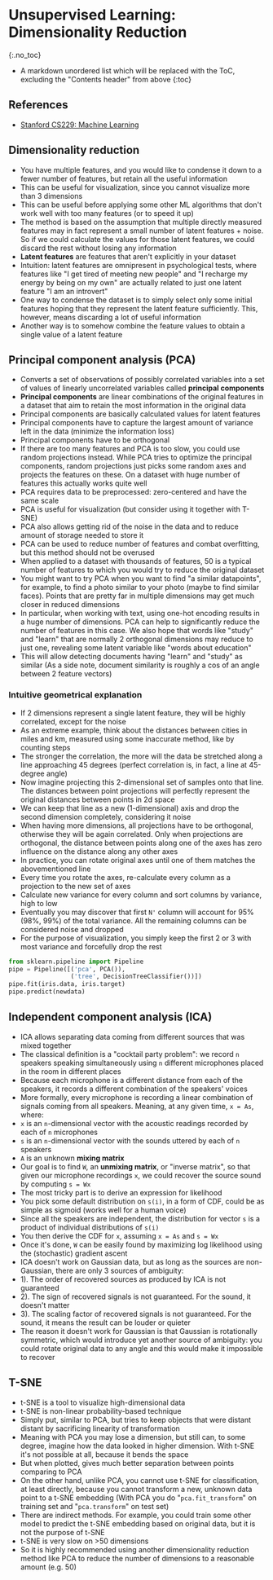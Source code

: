 # Unsupervised Learning: Dimensionality Reduction
{:.no_toc}

* A markdown unordered list which will be replaced with the ToC, excluding the "Contents header" from above
{:toc}

## References

- [Stanford CS229: Machine Learning](https://www.youtube.com/playlist?list=PLoROMvodv4rMiGQp3WXShtMGgzqpfVfbU)


## Dimensionality reduction

- You have multiple features, and you would like to condense it down to a fewer number of features, but retain all the useful information
- This can be useful for visualization, since you cannot visualize more than 3 dimensions
- This can be useful before applying some other ML algorithms that don't work well with too many features (or to speed it up)
- The method is based on the assumption that multiple directly measured features may in fact represent a small number of latent features + noise. So if we could calculate the values for those latent features, we could discard the rest without losing any information
- **Latent features** are features that aren't explicitly in your dataset
- Intuition: latent features are omnipresent in psychological tests, where features like "I get tired of meeting new people" and "I recharge my energy by being on my own" are actually related to just one latent feature "I am an introvert"
- One way to condense the dataset is to simply select only some initial features hoping that they represent the latent feature sufficiently. This, however, means discarding a lot of useful information
- Another way is to somehow combine the feature values to obtain a single value of a latent feature


## Principal component analysis (PCA)

- Converts a set of observations of possibly correlated variables into a set of values of linearly uncorrelated variables called **principal components**
- **Principal components** are linear combinations of the original features in a dataset that aim to retain the most information in the original data
- Principal components are basically calculated values for latent features
- Principal components have to capture the largest amount of variance left in the data (minimize the information loss)
- Principal components have to be orthogonal
- If there are too many features and PCA is too slow, you could use random projections instead. While PCA tries to optimize the principal components, random projections just picks some random axes and projects the features on these. On a dataset with huge number of features this actually works quite well
- PCA requires data to be preprocessed: zero-centered and have the same scale
- PCA is useful for visualization (but consider using it together with T-SNE)
- PCA also allows getting rid of the noise in the data and to reduce amount of storage needed to store it
- PCA can be used to reduce number of features and combat overfitting, but this method should not be overused
- When applied to a dataset with thousands of features, 50 is a typical number of features to which you would try to reduce the original dataset
- You might want to try PCA when you want to find "a similar datapoints", for example, to find a photo similar to your photo (maybe to find similar faces). Points that are pretty far in multiple dimensions may get much closer in reduced dimensions
- In particular, when working with text, using one-hot encoding results in a huge number of dimensions. PCA can help to significantly reduce the number of features in this case. We also hope that words like "study" and "learn" that are normally 2 orthogonal dimensions may reduce to just one, revealing some latent variable like "words about education"
- This will allow detecting documents having "learn" and "study" as similar (As a side note, document similarity is roughly a cos of an angle between 2 feature vectors)

### Intuitive geometrical explanation

- If 2 dimensions represent a single latent feature, they will be highly correlated, except for the noise
- As an extreme example, think about the distances between cities in miles and km, measured using some inaccurate method, like by counting steps
- The stronger the correlation, the more will the data be stretched along a line approaching 45 degrees (perfect correlation is, in fact, a line at 45-degree angle)
- Now imagine projecting this 2-dimensional set of samples onto that line. The distances between point projections will perfectly represent the original distances between points in 2d space
- We can keep that line as a new (1-dimensional) axis and drop the second dimension completely, considering it noise
- When having more dimensions, all projections have to be orthogonal, otherwise they will be again correlated. Only when projections are orthogonal, the distance between points along one of the axes has zero influence on the distance along any other axes
- In practice, you can rotate original axes until one of them matches the abovementioned line
- Every time you rotate the axes, re-calculate every column as a projection to the new set of axes
- Calculate new variance for every column and sort columns by variance, high to low
- Eventually you may discover that first `N'` column will account for 95% (98%, 99%) of the total variance. All the remaining columns can be considered noise and dropped
- For the purpose of visualization, you simply keep the first 2 or 3 with most variance and forcefully drop the rest

```python
from sklearn.pipeline import Pipeline
pipe = Pipeline([('pca', PCA()),
                 ('tree', DecisionTreeClassifier())])
pipe.fit(iris.data, iris.target)
pipe.predict(newdata)
```


## Independent component analysis (ICA)

- ICA allows separating data coming from different sources that was mixed together
- The classical definition is a "cocktail party problem": we record `n` speakers speaking simultaneously using `n` different microphones placed in the room in different places
- Because each microphone is a different distance from each of the speakers, it records a different combination of the speakers' voices
- More formally, every microphone is recording a linear combination of signals coming from all speakers. Meaning, at any given time, `x = As`, where:
- `x` is an `n`-dimensional vector with the acoustic readings recorded by each of `n` microphones
- `s` is an `n`-dimensional vector with the sounds uttered by each of `n` speakers
- `A` is an unknown **mixing matrix**
- Our goal is to find `W`, an **unmixing matrix**, or "inverse matrix", so that given our microphone recordings `x`, we could recover the source sound by computing `s = Wx`
- The most tricky part is to derive an expression for likelihood
- You pick some default distribution on `s(i)`, in a form of CDF, could be as simple as sigmoid (works well for a human voice)
- Since all the speakers are independent, the distribution for vector `s` is a product of individual distributions of `s(i)`
- You then derive the CDF for `x`, assuming `x = As` and `s = Wx`
- Once it's done, `W` can be easily found by maximizing log likelihood using the (stochastic) gradient ascent
- ICA doesn't work on Gaussian data, but as long as the sources are non-Gaussian, there are only 3 sources of ambiguity:
- 1). The order of recovered sources as produced by ICA is not guaranteed
- 2). The sign of recovered signals is not guaranteed. For the sound, it doesn't matter
- 3). The scaling factor of recovered signals is not guaranteed. For the sound, it means the result can be louder or quieter
- The reason it doesn't work for Gaussian is that Gaussian is rotationally symmetric, which would introduce yet another source of ambiguity: you could rotate original data to any angle and this would make it impossible to recover


## T-SNE

- t-SNE is a tool to visualize high-dimensional data
- t-SNE is non-linear probability-based technique
- Simply put, similar to PCA, but tries to keep objects that were distant distant by sacrificing linearity of transformation
- Meaning with PCA you may lose a dimension, but still can, to some degree, imagine how the data looked in higher dimension. With t-SNE it's not possible at all, because it bends the space
- But when plotted, gives much better separation between points comparing to PCA
- On the other hand, unlike PCA, you cannot use t-SNE for classification, at least directly, because you cannot transform a new, unknown data point to a t-SNE embedding (With PCA you do "`pca.fit_transform`" on training set and "`pca.transform`" on test set)
- There are indirect methods. For example, you could train some other model to predict the t-SNE embedding based on original data, but it is not the purpose of t-SNE
- t-SNE is very slow on >50 dimensions
- So it is highly recommended using another dimensionality reduction method like PCA to reduce the number of dimensions to a reasonable amount (e.g. 50)
